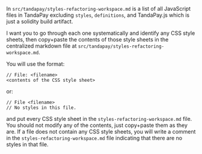 In `src/tandapay/styles-refactoring-workspace.md` is a list of all JavaScript files in TandaPay excluding `styles`, `definitions`, and TandaPay.js which is just a solidity build artifact.

I want you to go through each one systematically and identify any CSS style sheets, then copy+paste the contents of those style sheets in the centralized markdown file at `src/tandapay/styles-refactoring-workspace.md`.

You will use the format:
```
// File: <filename>
<contents of the CSS style sheet>
```
or:
```
// File <filename>
// No styles in this file.
```

and put every CSS style sheet in the `styles-refactoring-workspace.md` file. You should not modify any of the contents, just copy+paste them as they are.
If a file does not contain any CSS style sheets, you will write a comment in the `styles-refactoring-workspace.md` file indicating that there are no styles in that file.